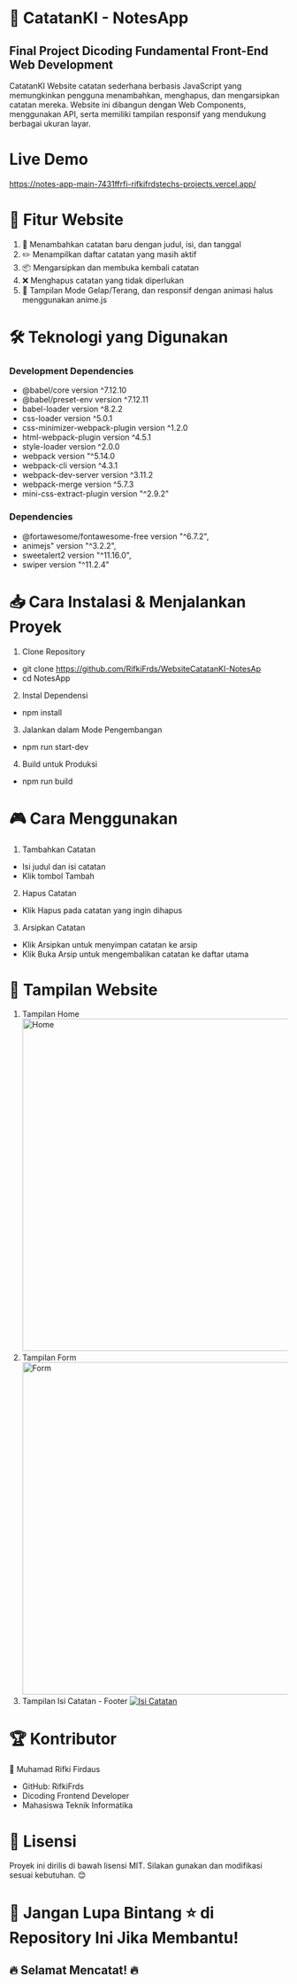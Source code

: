 # 📒 CatatanKI - NotesApp
## Final Project Dicoding Fundamental Front-End Web Development 
CatatanKI Website catatan sederhana berbasis JavaScript yang memungkinkan pengguna menambahkan, menghapus, dan mengarsipkan catatan mereka. Website ini dibangun dengan Web Components, menggunakan API, serta memiliki tampilan responsif yang mendukung berbagai ukuran layar.

# Live Demo
https://notes-app-main-7431ffrfi-rifkifrdstechs-projects.vercel.app/

# 🚀 Fitur Website
1. 📝 Menambahkan catatan baru dengan judul, isi, dan tanggal
2. ✏️ Menampilkan daftar catatan yang masih aktif
3. 📦 Mengarsipkan dan membuka kembali catatan
4. ❌ Menghapus catatan yang tidak diperlukan
5. 📱 Tampilan Mode Gelap/Terang, dan responsif dengan animasi halus menggunakan anime.js

# 🛠 Teknologi yang Digunakan
### Development Dependencies
- @babel/core version ^7.12.10
- @babel/preset-env version ^7.12.11
- babel-loader version ^8.2.2
- css-loader version ^5.0.1
- css-minimizer-webpack-plugin version ^1.2.0
- html-webpack-plugin version ^4.5.1
- style-loader version ^2.0.0
- webpack version "^5.14.0
- webpack-cli version ^4.3.1
- webpack-dev-server version ^3.11.2
- webpack-merge version ^5.7.3
- mini-css-extract-plugin version "^2.9.2"
### Dependencies
- @fortawesome/fontawesome-free version "^6.7.2",
- animejs" version "^3.2.2",
- sweetalert2 version "^11.16.0",
- swiper version "^11.2.4"

# 📥 Cara Instalasi & Menjalankan Proyek
1. Clone Repository
- git clone https://github.com/RifkiFrds/WebsiteCatatanKI-NotesAp
- cd NotesApp
2. Instal Dependensi
- npm install
3. Jalankan dalam Mode Pengembangan
- npm run start-dev
4. Build untuk Produksi
- npm run build

# 🎮 Cara Menggunakan
1. Tambahkan Catatan
- Isi judul dan isi catatan
- Klik tombol Tambah
2. Hapus Catatan
- Klik Hapus pada catatan yang ingin dihapus
3. Arsipkan Catatan
- Klik Arsipkan untuk menyimpan catatan ke arsip
- Klik Buka Arsip untuk mengembalikan catatan ke daftar utama

# 🎨 Tampilan Website
1. Tampilan Home
<a href="https://ibb.co.com/TDTxjmFm"><img src="https://i.ibb.co.com/TDTxjmFm/Screenshot-52.png" alt="Home" border="0" width="600"></a>
2. Tampilan Form
<a href="https://ibb.co.com/hJ38FmqW"><img src="https://i.ibb.co.com/hJ38FmqW/Screenshot-53.png" alt="Form" width="600" border="0"></a>
3. Tampilan Isi Catatan - Footer
<a href="https://ibb.co.com/MkndpNGC"><img src="https://i.ibb.co.com/MkndpNGC/Screenshot-55.png" alt="Isi Catatan" widht="600" border="0"></a>

# 🏆 Kontributor
👤 Muhamad Rifki Firdaus
- GitHub: RifkiFrds
- Dicoding Frontend Developer
- Mahasiswa Teknik Informatika

# 📜 Lisensi
Proyek ini dirilis di bawah lisensi MIT. Silakan gunakan dan modifikasi sesuai kebutuhan. 😊

# 🌟 Jangan Lupa Bintang ⭐ di Repository Ini Jika Membantu!
## 🔥 Selamat Mencatat! 🔥




